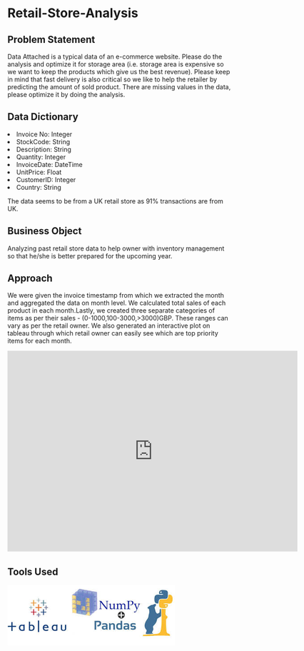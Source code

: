 # Retail-Store-Analysis

## Problem Statement
Data Attached is a typical data of an e-commerce website. Please do the analysis and optimize it for storage area (i.e. storage area is expensive so we want to keep the products which give us the best revenue). Please keep in mind that fast delivery is also critical so we like to help the retailer by predicting the amount of sold product.
There are missing values in the data, please optimize it by doing the analysis.

## Data Dictionary
<li>Invoice No: Integer
<li>StockCode: String
<li>Description: String
<li>Quantity: Integer
<li>InvoiceDate: DateTime
<li>UnitPrice: Float
<li>CustomerID: Integer
<li>Country: String 
  
The data seems to be from a UK retail store as 91% transactions are from UK.


## Business Object
Analyzing past retail store data to help owner with inventory management so that he/she is better prepared for the upcoming year.

## Approach
We were given the invoice timestamp from which we extracted the month and aggregated the data on month level. We calculated total sales of each product in each month.Lastly, we created three separate categories of items as per their sales - (0-1000,100-3000,>3000)GBP. These ranges can vary as per the retail owner.
We also generated an interactive plot on tableau through which retail owner can easily see which are top priority items for each month.

<iframe seamless frameborder="0" src="https://public.tableau.com/profile/sahil.pahuja#!/vizhome/OnlineRetailStore_15937620853590/Sheet1?publish=yes" width = '650' height = '450' scrolling='yes' ></iframe>

## Tools Used
![alt text](https://github.com/sahil0094/Retail-Store-Analysis/blob/master/tools.jpg?raw=true)
